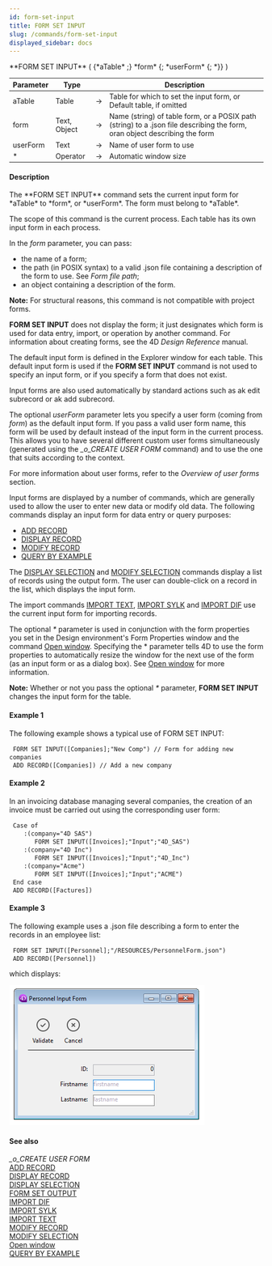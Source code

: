 ```yaml
---
id: form-set-input
title: FORM SET INPUT
slug: /commands/form-set-input
displayed_sidebar: docs
---
```


<!--REF #_command_.FORM SET INPUT.Syntax-->**FORM SET INPUT** ( {*aTable* ;} *form* {; *userForm* {; *}} )<!-- END REF-->
<!--REF #_command_.FORM SET INPUT.Params-->
| Parameter | Type |  | Description |
| --- | --- | --- | --- |
| aTable | Table | &srarr; | Table for which to set the input form, or Default table, if omitted |
| form | Text, Object | &srarr; | Name (string) of table form, or a POSIX path (string) to a .json file describing the form, oran object describing the form |
| userForm | Text | &srarr; | Name of user form to use |
| * | Operator |  &srarr; | Automatic window size |

<!-- END REF-->

#### Description 

<!--REF #_command_.FORM SET INPUT.Summary-->The **FORM SET INPUT** command sets the current input form for *aTable* to *form*, or *userForm*.<!-- END REF--> The form must belong to *aTable*.

The scope of this command is the current process. Each table has its own input form in each process. 

In the *form* parameter, you can pass:

* the name of a form;
* the path (in POSIX syntax) to a valid .json file containing a description of the form to use. See *Form file path*;
* an object containing a description of the form.

**Note:** For structural reasons, this command is not compatible with project forms.  
  
**FORM SET INPUT** does not display the form; it just designates which form is used for data entry, import, or operation by another command. For information about creating forms, see the 4D *Design Reference* manual.

The default input form is defined in the Explorer window for each table. This default input form is used if the **FORM SET INPUT** command is not used to specify an input form, or if you specify a form that does not exist.

Input forms are also used automatically by standard actions such as ak edit subrecord or ak add subrecord.

The optional *userForm* parameter lets you specify a user form (coming from *form*) as the default input form. If you pass a valid user form name, this form will be used by default instead of the input form in the current process. This allows you to have several different custom user forms simultaneously (generated using the *\_o\_CREATE USER FORM* command) and to use the one that suits according to the context. 

For more information about user forms, refer to the *Overview of user forms* section. 

Input forms are displayed by a number of commands, which are generally used to allow the user to enter new data or modify old data. The following commands display an input form for data entry or query purposes:

* [ADD RECORD](add-record.md)
* [DISPLAY RECORD](display-record.md)
* [MODIFY RECORD](modify-record.md)
* [QUERY BY EXAMPLE](query-by-example.md)

The [DISPLAY SELECTION](display-selection.md) and [MODIFY SELECTION](modify-selection.md) commands display a list of records using the output form. The user can double-click on a record in the list, which displays the input form.

The import commands [IMPORT TEXT](import-text.md), [IMPORT SYLK](import-sylk.md) and [IMPORT DIF](import-dif.md) use the current input form for importing records.

The optional *\** parameter is used in conjunction with the form properties you set in the Design environment's Form Properties window and the command [Open window](open-window.md). Specifying the \* parameter tells 4D to use the form properties to automatically resize the window for the next use of the form (as an input form or as a dialog box). See [Open window](open-window.md) for more information.

**Note:** Whether or not you pass the optional *\** parameter, **FORM SET INPUT** changes the input form for the table.

#### Example 1 

The following example shows a typical use of FORM SET INPUT: 

```4d
 FORM SET INPUT([Companies];"New Comp") // Form for adding new companies
 ADD RECORD([Companies]) // Add a new company
```

#### Example 2 

In an invoicing database managing several companies, the creation of an invoice must be carried out using the corresponding user form: 

```4d
 Case of
    :(company="4D SAS")
       FORM SET INPUT([Invoices];"Input";"4D_SAS")
    :(company="4D Inc")
       FORM SET INPUT([Invoices];"Input";"4D_Inc")
    :(company="Acme")
       FORM SET INPUT([Invoices];"Input";"ACME")
 End case
 ADD RECORD([Factures])
```

#### Example 3 

The following example uses a .json file describing a form to enter the records in an employee list: 

```4d
 FORM SET INPUT([Personnel];"/RESOURCES/PersonnelForm.json")
 ADD RECORD([Personnel])
```

which displays:

![](../assets/en/commands/pict3687432.en.png)

#### See also 

*\_o\_CREATE USER FORM*  
[ADD RECORD](add-record.md)  
[DISPLAY RECORD](display-record.md)  
[DISPLAY SELECTION](display-selection.md)  
[FORM SET OUTPUT](form-set-output.md)  
[IMPORT DIF](import-dif.md)  
[IMPORT SYLK](import-sylk.md)  
[IMPORT TEXT](import-text.md)  
[MODIFY RECORD](modify-record.md)  
[MODIFY SELECTION](modify-selection.md)  
[Open window](open-window.md)  
[QUERY BY EXAMPLE](query-by-example.md)  